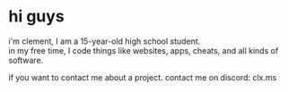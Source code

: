 # hi guys
i'm clement, I am a 15-year-old high school student.<br>
in my free time, I code things like websites, apps, cheats, and all kinds of software.

if you want to contact me about a project.
contact me on discord: clx.ms
